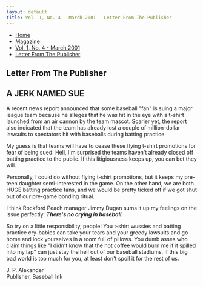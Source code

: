```yaml
---
layout: default
title: Vol. 1, No. 4 - March 2001 - Letter From The Publisher
---
```

<nav class="breadcrumb" aria-label="breadcrumbs">
  <ul>
    <li><a href="{{ site.url }}{{ site.baseurl }}/index.html">Home</a></li>
    <li><a href="../magazine-home.html">Magazine</a></li>
    <li><a href="bi_vol_1_no_4_home.html">Vol. 1, No. 4 - March 2001</a></li>
    <li class="is-active"><a href="#" aria-current="page">Letter From The Publisher</a></li>
  </ul>
</nav>

<section class="storycontent">
  <h1>Letter From The Publisher</h1>
  <h2>A JERK NAMED SUE</h2>

  <p>
    A recent news report announced that some baseball "fan" is suing a major league team because he alleges that he was hit in the eye with a t-shirt launched from an air cannon by the team mascot.  Scarier yet, the report also indicated that the team has already lost a couple of million-dollar lawsuits to spectators hit with baseballs during batting practice.
  </p>

  <p>
    My guess is that teams will have to cease these flying t-shirt promotions for fear of being sued.  Hell, I'm surprised the teams haven't already closed off batting practice to the public.  If this litigiousness keeps up, you can bet they will.
  </p>

  <p>
    Personally, I could do without flying t-shirt promotions, but it keeps my pre-teen daughter semi-interested in the game.  On the other hand, we are both HUGE batting practice fans, and we would be pretty ticked off if we got shut out of our pre-game bonding ritual.
  </p>

  <p>
    I think Rockford Peach manager Jimmy Dugan sums it up my feelings on the issue perfectly:  <strong><em>There's no crying in baseball.</strong></em>
  </p>

  <p>
    So try on a little responsibility, people!  You t-shirt wussies and batting practice cry-babies can take your tears and your greedy lawsuits and go home and lock yourselves in a room full of pillows.  You dumb asses who claim things like "I didn't know that the hot coffee would burn me if it spilled into my lap" can just stay the hell out of our baseball stadiums.  If this big bad world is too much for you, at least don't spoil it for the rest of us.
  </p>

  <p>
    J. P. Alexander<br />
    Publisher, Baseball Ink
  </p>

</section>
